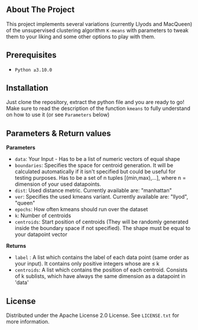 <!-- ABOUT THE PROJECT -->
## About The Project

This project implements several variations (currently Llyods and MacQueen) of the unsupervised clustering algorithm `K-means` with parameters to tweak them to your liking and some other options to play with them. 

## Prerequisites

- `Python ≥3.10.0`

## Installation

Just clone the repository, extract the python file and you are ready to go! Make sure to read the description of the function `kmeans` to fully understand on how to use it (or see `Parameters` below)

## Parameters & Return values

**Parameters**

- `data`: Your Input - Has to be a list of numeric vectors of equal shape
- `boundaries`: Specifies	the space for centroid generation. It will be calculated automatically if it isn't specified but could be useful for testing purposes. Has to be a set of n tuples [(min,max),...], where n = dimension of your used datapoints.
- `dist`: Used distance metric. Currently available are: "manhattan"
- `ver`: Specifies the used kmeans variant. Currently available are: "llyod", "queen"
- `epochs`: How often kmeans should run over the dataset 
- `k`: Number of centroids
- `centroids`: Start position of centroids (They will be randomly generated inside the boundary space if not specified). The shape must be equal to your datapoint vector

**Returns**

-	`label`		: A list which contains the label of each data point (same order as your input). It contains only positive integers whose are ≤ k
-	`centroids`: 	A list which contains the position of each centroid. Consists of k sublists, which have always the same dimension as a datapoint in 'data'

<!-- LICENSE -->
## License

Distributed under the Apache License 2.0 License. See `LICENSE.txt` for more information.
